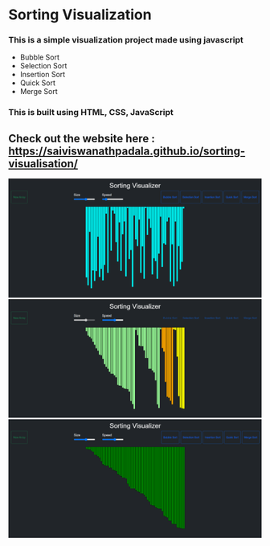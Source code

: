 # Sorting Visualization
### This is a simple visualization project made using javascript 
- Bubble Sort 
- Selection Sort
- Insertion Sort
- Quick Sort
- Merge Sort

### This is built using HTML, CSS, JavaScript <br/>

## Check out the website here : https://saiviswanathpadala.github.io/sorting-visualisation/

<img src="img/img1.png"> <br/>
<img src="img/img2.png"> <br/>
<img src="img/img3.png"> <br/>
